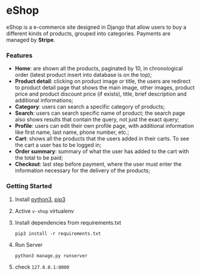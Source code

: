 # eShop
eShop is a e-commerce site designed in Django  that allow users to buy a different kinds of products, grouped into categories. Payments are managed by **Stripe**.

### Features
* **Home**: are shown all the products, paginated by 10, in chronological order (latest product insert into database is on the top);
* **Product detail**: clicking on product image or title, the users are redirect to product detail page that shows the main image, other images, product price and product discount price (if exists), title, brief description and additional informations;
* **Category**: users can search a specific category of products;
* **Search**: users can search specific name of product; the search page also shows results that contain the query, not just the exact query;
* **Profile**: users can edit their own profile page, with additional information like first name, last name, phone number, etc.;
* **Cart**: shows all the products that the users added in their carts. To see the cart a user has to be logged in;
* **Order summary**: summary of what the user has added to the cart with the total to be paid;
* **Checkout**: last step before payment, where the user must enter the information necessary for the delivery of the products;

### Getting Started
1. Install [python3](https://www.python.org/downloads/), [pip3](https://pip.pypa.io/en/stable/installing/)
2. Active `v-shop` virtualenv
3. Install dependencies from requirements.txt 

    ```
    pip3 install -r requirements.txt
    ```
   
4. Run Server 
    ``` 
    python3 manage.py runserver
    ```
5. check `127.0.0.1:8000`



